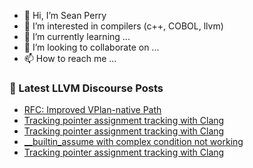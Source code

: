 - 👋 Hi, I’m Sean Perry
- 👀 I’m interested in compilers (c++, COBOL, llvm)
- 🌱 I’m currently learning ...
- 💞️ I’m looking to collaborate on ...
- 📫 How to reach me ...

<!---
s66perry/s66perry is a ✨ special ✨ repository because its `README.md` (this file) appears on your GitHub profile.
You can click the Preview link to take a look at your changes.
--->
### 📕 Latest LLVM Discourse Posts

<!-- DISCOURSE-LLVM:START -->
- [RFC: Improved VPlan-native Path](https://discourse.llvm.org/t/rfc-improved-vplan-native-path/73152#post_4)
- [Tracking pointer assignment tracking with Clang](https://discourse.llvm.org/t/tracking-pointer-assignment-tracking-with-clang/73270#post_3)
- [Tracking pointer assignment tracking with Clang](https://discourse.llvm.org/t/tracking-pointer-assignment-tracking-with-clang/73270#post_2)
- [__builtin_assume with complex condition not working](https://discourse.llvm.org/t/builtin-assume-with-complex-condition-not-working/73267#post_3)
- [Tracking pointer assignment tracking with Clang](https://discourse.llvm.org/t/tracking-pointer-assignment-tracking-with-clang/73270#post_1)
<!-- DISCOURSE-LLVM:END -->
